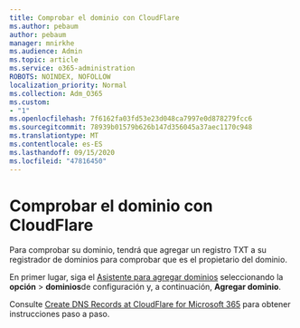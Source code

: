 ```yaml
---
title: Comprobar el dominio con CloudFlare
ms.author: pebaum
author: pebaum
manager: mnirkhe
ms.audience: Admin
ms.topic: article
ms.service: o365-administration
ROBOTS: NOINDEX, NOFOLLOW
localization_priority: Normal
ms.collection: Adm_O365
ms.custom:
- "1"
ms.openlocfilehash: 7f6162fa03fd53e23d048ca7997e0d878279fcc6
ms.sourcegitcommit: 78939b01579b626b147d356045a37aec1170c948
ms.translationtype: MT
ms.contentlocale: es-ES
ms.lasthandoff: 09/15/2020
ms.locfileid: "47816450"
---
```

# <a name="verify-your-domain-with-cloudflare"></a>Comprobar el dominio con CloudFlare

Para comprobar su dominio, tendrá que agregar un registro TXT a su registrador de dominios para comprobar que es el propietario del dominio. 

En primer lugar, siga el [Asistente para agregar dominios](https://admin.microsoft.com/Adminportal#/Domains) seleccionando la **opción** \> **dominios**de configuración y, a continuación, **Agregar dominio**.
  
Consulte [Create DNS Records at CloudFlare for Microsoft 365](https://docs.microsoft.com/microsoft-365/admin/dns/create-dns-records-at-cloudflare) para obtener instrucciones paso a paso.